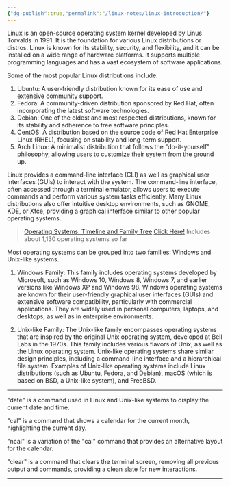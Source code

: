 ```yaml
---
{"dg-publish":true,"permalink":"/linux-notes/linux-introduction/"}
---
```



Linux is an open-source operating system kernel developed by Linus Torvalds in 1991. It is the foundation for various Linux distributions or distros. Linux is known for its stability, security, and flexibility, and it can be installed on a wide range of hardware platforms. It supports multiple programming languages and has a vast ecosystem of software applications.

Some of the most popular Linux distributions include:

1.  Ubuntu: A user-friendly distribution known for its ease of use and extensive community support.
2.  Fedora: A community-driven distribution sponsored by Red Hat, often incorporating the latest software technologies.
3.  Debian: One of the oldest and most respected distributions, known for its stability and adherence to free software principles.
4.  CentOS: A distribution based on the source code of Red Hat Enterprise Linux (RHEL), focusing on stability and long-term support.
5.  Arch Linux: A minimalist distribution that follows the "do-it-yourself" philosophy, allowing users to customize their system from the ground up.

Linux provides a command-line interface (CLI) as well as graphical user interfaces (GUIs) to interact with the system. The command-line interface, often accessed through a terminal emulator, allows users to execute commands and perform various system tasks efficiently. Many Linux distributions also offer intuitive desktop environments, such as GNOME, KDE, or Xfce, providing a graphical interface similar to other popular operating systems.

> [Operating Systems: Timeline and Family Tree](https://eylenburg.github.io/os_familytree.htm) [Click Here!](https://eylenburg.github.io/pics/Eylenburg_Operating_System_Timeline_Family_Tree.svg)
> Includes about 1,130 operating systems so far

Most operating systems can be grouped into two families: Windows and Unix-like systems.

1.  Windows Family: This family includes operating systems developed by Microsoft, such as Windows 10, Windows 8, Windows 7, and earlier versions like Windows XP and Windows 98. Windows operating systems are known for their user-friendly graphical user interfaces (GUIs) and extensive software compatibility, particularly with commercial applications. They are widely used in personal computers, laptops, and desktops, as well as in enterprise environments.
    
2.  Unix-like Family: The Unix-like family encompasses operating systems that are inspired by the original Unix operating system, developed at Bell Labs in the 1970s. This family includes various flavors of Unix, as well as the Linux operating system. Unix-like operating systems share similar design principles, including a command-line interface and a hierarchical file system. Examples of Unix-like operating systems include Linux distributions (such as Ubuntu, Fedora, and Debian), macOS (which is based on BSD, a Unix-like system), and FreeBSD.

---
"date" is a command used in Linux and Unix-like systems to display the current date and time.

"cal" is a command that shows a calendar for the current month, highlighting the current day.

"ncal" is a variation of the "cal" command that provides an alternative layout for the calendar.

"clear" is a command that clears the terminal screen, removing all previous output and commands, providing a clean slate for new interactions.

---

